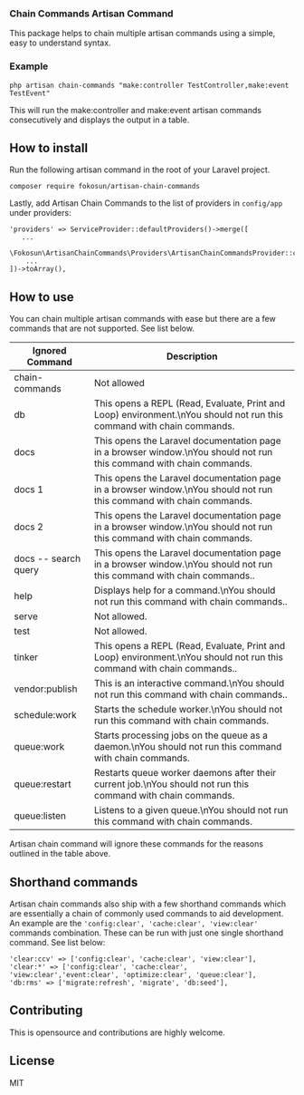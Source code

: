 ### Chain Commands Artisan Command
This package helps to chain multiple artisan commands using a simple, easy to understand syntax.

### Example
```text
php artisan chain-commands "make:controller TestController,make:event TestEvent" 
```

This will run the make:controller and make:event artisan commands consecutively and displays the output in a table.


## How to install
Run the following artisan command in the root of your Laravel project.
```text
composer require fokosun/artisan-chain-commands 
```
Lastly, add Artisan Chain Commands to the list of providers in `config/app` under providers:
```text
'providers' => ServiceProvider::defaultProviders()->merge([
   ...
    \Fokosun\ArtisanChainCommands\Providers\ArtisanChainCommandsProvider::class,
    ...
])->toArray(),
```
## How to use
You can chain multiple artisan commands with ease but there are a few commands that are not supported. See list below.

| Ignored Command      | Description                                                                                                            |
|----------------------|------------------------------------------------------------------------------------------------------------------------|
| chain-commands       | Not allowed                                                                                                            |
| db                   | This opens a REPL (Read, Evaluate, Print and Loop) environment.\nYou should not run this command with chain commands.  |
| docs                 | This opens the Laravel documentation page in a browser window.\nYou should not run this command with chain commands.   |
| docs 1               | This opens the Laravel documentation page in a browser window.\nYou should not run this command with chain commands.   |
| docs 2               | This opens the Laravel documentation page in a browser window.\nYou should not run this command with chain commands.   |
| docs -- search query | This opens the Laravel documentation page in a browser window.\nYou should not run this command with chain commands..  |
| help                 | Displays help for a command.\nYou should not run this command with chain commands..                                    |
| serve                | Not allowed.                                                                                                           |
| test                 | Not allowed.                                                                                                           |
| tinker               | This opens a REPL (Read, Evaluate, Print and Loop) environment.\nYou should not run this command with chain commands.. |
| vendor:publish       | This is an interactive command.\nYou should not run this command with chain commands..                                 |
| schedule:work        | Starts the schedule worker.\nYou should not run this command with chain commands.                                      |
| queue:work           | Starts processing jobs on the queue as a daemon.\nYou should not run this command with chain commands.                 |
| queue:restart        | Restarts queue worker daemons after their current job.\nYou should not run this command with chain commands.           |
| queue:listen         | Listens to a given queue.\nYou should not run this command with chain commands.                                        |


Artisan chain command will ignore these commands for the reasons outlined in the table above.

## Shorthand commands
Artisan chain commands also ship with a few shorthand commands which are essentially a chain of commonly used commands to aid development. An example are the `'config:clear', 'cache:clear', 'view:clear'` commands combination. These can be run with just one single shorthand command. See list below:
```text
'clear:ccv' => ['config:clear', 'cache:clear', 'view:clear'],
'clear:*' => ['config:clear', 'cache:clear', 'view:clear','event:clear', 'optimize:clear', 'queue:clear'],
'db:rms' => ['migrate:refresh', 'migrate', 'db:seed'],
```

## Contributing
This is opensource and contributions are highly welcome.

## License
MIT
